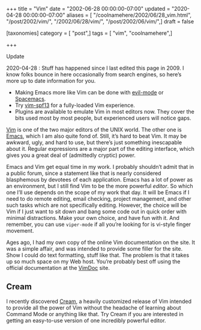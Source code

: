 +++
title = "Vim"
date = "2002-06-28 00:00:00-07:00"
updated = "2020-04-28 00:00:00-07:00"
aliases = [ "/coolnamehere/2002/06/28_vim.html", "/post/2002/vim/", "/2002/06/28/vim/", "/post/2002/06/vim/",]
draft = false

[taxonomies]
category = [ "post",]
tags = [ "vim", "coolnamehere",]

+++

<aside class="admonition">
<p class="admonition-title">Update</p>

2020-04-28
: Stuff has happened since I last edited this page in 2009. I know
  folks bounce in here occasionally from search engines, so here’s
  more up to date information for you.

  - Making Emacs more like Vim can be done with
    [evil-mode](https://www.emacswiki.org/emacs/Evil) or
    [Spacemacs](https://www.spacemacs.org/).
  - Try [vim-spf13](http://vim.spf13.com/) for a fully-loaded Vim
    experience.
  - Plugins are available to emulate Vim in most editors now. They
    cover the bits used most by most people, but experienced users
    will notice gaps.

</aside>

[Vim](http://www.vim.org/) is one of the two major editors of the UNIX
world. The other one is [Emacs](/tags/emacs/), which I am also quite
fond of. Still, it’s hard to beat Vim. It may be awkward, ugly, and hard
to use, but there’s just something inescapable about it. Regular
expressions are a major part of the editing interface, which gives you a
great deal of (admittedly cryptic) power.

Emacs and Vim get equal time in my work. I probably shouldn’t admit that
in a public forum, since a statement like that is nearly considered
blasphemous by devotees of each application. Emacs has a lot of power as
an environment, but I still find Vim to be the more powerful *editor*.
So which one I’ll use depends on the scope of my work that day. It will
be Emacs if I need to do remote editing, email checking, project
management, and other such tasks which are not specifically editing.
However, the choice will be Vim if I just want to sit down and bang some
code out in quick order with minimal distractions. Make your own choice,
and have fun with it. And remember, you can use `viper-mode` if all
you’re looking for is vi-style finger movement.

Ages ago, I had my own copy of the online Vim documentation on the site.
It was a simple affair, and was intended to provide some filler for the
site. Show I could do text formatting, stuff like that. The problem is
that it takes up so much space on my Web host. You’re probably best off
using the official documentation at the [VimDoc](http://vimdoc.sf.net)
site.

## Cream

I recently discovered [Cream](http://cream.sf.net/), a heavily
customized release of Vim intended to provide all the power of Vim
without the headache of learning about Command Mode or anything like
that. Try Cream if you are interested in getting an easy-to-use version
of one incredibly powerful editor.